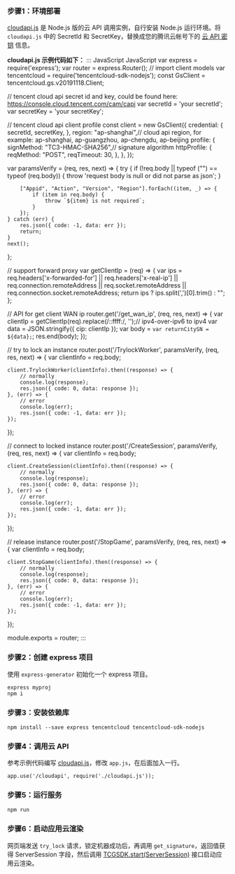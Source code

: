 

[](id:step1)
### 步骤1：环境部署
[cloudapi.js](https://tcloud-doc.isd.com/document/product/1547/72705?!preview&!editLang=zh?!editLang=zh&!preview#cloudapi) 是 Node.js 版的云 API 调用实例，自行安装 Node.js 运行环境。将 `cloudapi.js` 中的 SecretId 和 SecretKey，替换成您的腾讯云帐号下的 [云 API 密钥](https://console.cloud.tencent.com/cam/capi) 信息。


**cloudapi.js 示例代码如下：**[](id:cloudapi)
<dx-codeblock>
::: JavaScript JavaScript
var express = require('express');
var router = express.Router();
// import client models
var tencentcloud = require('tencentcloud-sdk-nodejs');
const GsClient = tencentcloud.gs.v20191118.Client;

// tencent cloud api secret id and key, could be found here: https://console.cloud.tencent.com/cam/capi
var secretId = 'your secretId';
var secretKey = 'your secretKey';

// tencent cloud api client profile
const client = new GsClient({
    credential: {
        secretId,
        secretKey,
    },
    region: "ap-shanghai",// cloud api region, for example: ap-shanghai, ap-guangzhou, ap-chengdu, ap-beijing
    profile: {
        signMethod: "TC3-HMAC-SHA256",// signature algorithm
        httpProfile: {
            reqMethod: "POST",
            reqTimeout: 30,
        },
    },
});

var paramsVerify = (req, res, next) => {
    try {
        if (!req.body || typeof ("") == typeof (req.body)) {
            throw 'request body is null or did not parse as json';
        }

        ["Appid", "Action", "Version", "Region"].forEach((item, _) => {
            if (item in req.body) {
                throw `${item} is not required`;
            }
        });
    } catch (err) {
        res.json({ code: -1, data: err });
        return;
    }
    next();
};

// support forward proxy
var getClientIp = (req) => {
    var ips = req.headers['x-forwarded-for'] ||
        req.headers['x-real-ip'] ||
        req.connection.remoteAddress ||
        req.socket.remoteAddress ||
        req.connection.socket.remoteAddress;
    return ips ? ips.split(',')[0].trim() : "";
};

// API for get client WAN ip
router.get('/get_wan_ip', (req, res, next) => {
    var clientIp = getClientIp(req).replace(/::ffff:/, '');// ipv4-over-ipv6 to ipv4
    var data = JSON.stringify({ cip: clientIp });
    var body = `var returnCitySN = ${data};`;
    res.end(body);
});

// try to lock an instance
router.post('/TrylockWorker', paramsVerify, (req, res, next) => {
    var clientInfo = req.body;

    client.TrylockWorker(clientInfo).then((response) => {
        // normally
        console.log(response);
        res.json({ code: 0, data: response });
    }, (err) => {
        // error
        console.log(err);
        res.json({ code: -1, data: err });
    });
});

// connect to locked instance
router.post('/CreateSession', paramsVerify, (req, res, next) => {
    var clientInfo = req.body;

    client.CreateSession(clientInfo).then((response) => {
        // normally
        console.log(response);
        res.json({ code: 0, data: response });
    }, (err) => {
        // error
        console.log(err);
        res.json({ code: -1, data: err });
    });
});

// release instance
router.post('/StopGame', paramsVerify, (req, res, next) => {
    var clientInfo = req.body;

    client.StopGame(clientInfo).then((response) => {
        // normally
        console.log(response);
        res.json({ code: 0, data: response });
    }, (err) => {
        // error
        console.log(err);
        res.json({ code: -1, data: err });
    });
});


module.exports = router;
:::
</dx-codeblock>


[](id:step2)
### 步骤2：创建 express 项目
使用 `express-generator` 初始化一个 express 项目。
```
express myproj
npm i
```

[](id:step3)
### 步骤3：安装依赖库
```
npm install --save express tencentcloud tencentcloud-sdk-nodejs
```

[](id:step4)

### 步骤4：调用云 API
参考示例代码编写 [cloudapi.js](#step1)，修改 `app.js`，在后面加入一行。
```
app.use('/cloudapi', require('./cloudapi.js'));
```

[](id:step5)
### 步骤5：运行服务
```
npm run
```

[](id:step6)
### 步骤6：启动应用云渲染
网页端发送 `try_lock` 请求，锁定机器成功后，再调用 `get_signature`，返回值获得 ServerSession 字段，然后调用 [TCGSDK.start(ServerSession)](https://tcloud-doc.isd.com/document/product/1547/72694?!preview&!editLang=zh#tcgsdk.start(serversession)) 接口启动应用云渲染。
